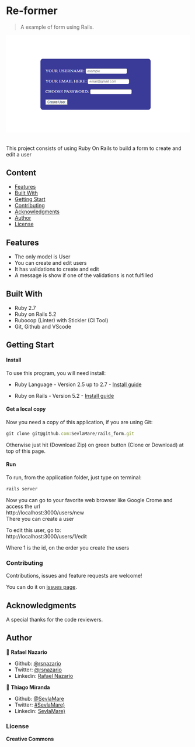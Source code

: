 # Re-former
> A example of form using Rails.<br>

![screenshot](screenshot.png)

<br>This project consists of using Ruby On Rails to build a form to create and edit a user<br>

## Content

* [Features](#features)
* [Built With](#built-with)
* [Getting Start](#getting-start)
* [Contributing](#contributing)
* [Acknowledgments](#acknowledgments)
* [Author](#author)
* [License](#license)

## Features

<ul>
  <li>The only model is User</li>
  <li>You can create and edit users</li>
  <li>It has validations to create and edit</li>
  <li>A message is show if one of the validations is not fulfilled</li>
</ul>

## Built With

- Ruby 2.7 <br>
- Ruby on Rails 5.2 <br>
- Rubocop (Linter) with Stickler (CI Tool) <br>
- Git, Github and VScode <br>


## Getting Start

#### Install
To use this program, you will need install:
* Ruby Language - Version 2.5 up to 2.7 - [Install guide](https://www.ruby-lang.org/en/documentation/installation/)

* Ruby on Rails - Version 5.2 - [Install guide](https://guides.rubyonrails.org/v5.0/getting_started.html#installing-rails)


#### Get a local copy
Now you need a copy of this application, if you are using Git:
```js
git clone git@github.com:SevlaMare/rails_form.git
```
Otherwise just hit (Download Zip) on green button (Clone or Download) at top of this page.


#### Run
To run, from the application folder, just type on terminal:
```js
rails server
```
Now you can go to your favorite web browser like Google Crome and access the url
<br> http://localhost:3000/users/new
<br>There you can create a user

To edit this user, go to:
<br> http://localhost:3000/users/1/edit

Where 1 is the id, on the order you create the users

### Contributing

Contributions, issues and feature requests are welcome!

You can do it on [issues page](issues/).

## Acknowledgments

A special thanks for the code reviewers.

## Author

👤 **Rafael Nazario**

- Github: [@rsnazario](https://github.com/rsnazario)
- Twitter: [@rsnazario](https://twitter.com/rsnazario)
- Linkedin: [Rafael Nazario](https://www.linkedin.com/in/rafael-nazario-692b8293/)

👤 **Thiago Miranda**

- Github: [@SevlaMare](https://github.com/SevlaMare)
- Twitter: [#SevlaMare)](https://twitter.com/SevlaMare)
- Linkedin: [SevlaMare)](https://www.linkedin.com/in/sevlamare)

### License

<strong>Creative Commons</strong>

